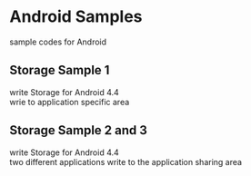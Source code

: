 Android Samples
===============

sample codes for Android <br/>

## Storage Sample 1 <br/>
 write Storage for Android 4.4 <br/>
wrie to application specific area <br/>
 
## Storage Sample 2 and 3 <br/>
 write Storage for Android 4.4 <br/>
 two different applications write to the application sharing area <br/>


